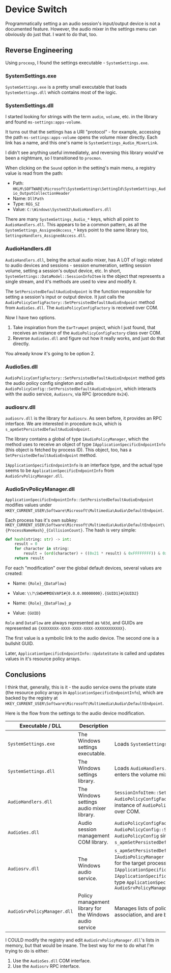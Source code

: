 # Device Switch

Programmatically setting a an audio session's input/output device is not a documented feature.
However, the audio mixer in the settings menu can obviously do just that.
I want to do that, too.

## Reverse Engineering

Using `procexp`, I found the settings executable - `SystemSettings.exe`.

### SystemSettings.exe

`SystemSettings.exe` is a pretty small executable that loads `SystemSettings.dll` which contains most of the logic.

### SystemSettings.dll

I started looking for strings with the term `audio`, `volume`, etc. in the library and found `ms-settings:apps-volume`.

It turns out that the settings has a URI "protocol" - for example, accessing the path `ms-settings:apps-volume` opens the volume mixer directly. Each link has a name, and this one's name is `SystemSettings_Audio_MixerLink`.

I didn't see anything useful immediately, and reversing this library would've been a nightmare, so I transitioned to `procmon`.

When clicking on the `Sound` option in the setting's main menu, a registry value is read from the path:

- Path: `HKLM\SOFTWARE\Microsoft\SystemSettings\SettingId\SystemSettings_Audio_OutputCollectionHeader`
- Name: `DllPath`
- Type: `REG_SZ`
- Value: `C:\Windows\System32\AudioHandlers.dll`

There are many `SystemSettings_Audio_*` keys, which all point to `AudioHandlers.dll`.
This appears to be a common pattern, as all the `SystemSettings_AssignedAccess_*` keys point to the same library too, `SettingsHandlers_AssignedAccess.dll`.

### AudioHandlers.dll

`AudioHandlers.dll`, being the actual audio mixer, has A LOT of logic related to audio devices and sessions - session enumeration, setting session volume, setting a session's output device, etc.
In short, `SystemSettings::DataModel::SessionInfoItem` is the object that represents a single stream, and it's methods are used to view and modify it.

The `SetPersistedDefaultAudioEndpoint` is the function responsible for setting a session's input or output device.
It just calls the `AudioPolicyConfigFactory::SetPersistedDefaultAudioEndpoint` method from `AudioSes.dll`.
The `AudioPolicyConfigFactory` is received over COM.

Now I have two options.

1. Take inspiration from the `EarTrumpet` project, which I just found, that receives an instance of the `AudioPolicyConfigFactory` class over COM.
2. Reverse `AudioSes.dll` and figure out how it really works, and just do that directly.

You already know it's going to be option 2.

### AudioSes.dll

`AudioPolicyConfigFactory::SetPersistedDefaultAudioEndpoint` method gets the audio policy config singleton and calls `AudioPolicyConfig::SetPersistedDefaultAudioEndpoint`, which interacts with the audio service, `Audiosrv`, via RPC (procedure `0x24`).

### audiosrv.dll

`audiosrv.dll` is the library for `Audiosrv`. As seen before, it provides an RPC interface.
We are interested in procedure `0x24`, which is `s_apmSetPersistedDefaultAudioEndpoint`.

The library contains a global of type `IAudioPolicyManager`, which the method uses to receive an object of type `IApplicationSpecificEndpointInfo` (this object is fetched by process ID).
This object, too, has a `SetPersistedDefaultAudioEndpoint` method.

`IApplicationSpecificEndpointInfo` is an interface type, and the actual type seems to be `ApplicationSpecificEndpointInfo` from `AudioSrvPolicyManager.dll`.

### AudioSrvPolicyManager.dll

`ApplicationSpecificEndpointInfo::SetPersistedDefaultAudioEndpoint` modifies values under `HKEY_CURRENT_USER\Software\Microsoft\Multimedia\Audio\DefaultEndpoint`.

Each process has it's own subkey: `HKEY_CURRENT_USER\Software\Microsoft\Multimedia\Audio\DefaultEndpoint\{ProcessNameHash}_{CollisionCount}`. The hash is very simple:

```python
def hash(string: str) -> int:
    result = 0
    for character in string:
        result = (ord(character) + ((0x21 * result) & 0xFFFFFFFF)) & 0xFFFFFFFF
    return result
```

For each "modification" over the global default devices, several values are created:

- Name: `{Role}_{DataFlow}`
- Value: `\\?\SWD#MMDEVAPI#{0.0.0.00000000}.{GUID1}#{GUID2}`

- Name: `{Role}_{DataFlow}_p`
- Value: `{GUID}`

`Role` and `DataFlow` are always represented as `%03d`, and GUIDs are represented as `{XXXXXXXX-XXXX-XXXX-XXXX-XXXXXXXXXXXX}`.

The first value is a symbolic link to the audio device. The second one is a bullshit GUID.

Later, `ApplicationSpecificEndpointInfo::UpdateState` is called and updates values in it's resource policy arrays.

## Conclusions

I think that, generally, this is it - the audio service owns the private state (the resource policy arrays in `ApplicationSpecificEndpointInfo`), which are backed by the registry at `HKEY_CURRENT_USER\Software\Microsoft\Multimedia\Audio\DefaultEndpoint`.

Here is the flow from the settings to the audio device modification.

| Executable / DLL | Description | Flow |
| - | - | - |
| `SystemSettings.exe` | The Windows settings executable. | Loads `SystemSettings.dll`, which contains most of the logic. |
| `SystemSettings.dll` | The Windows settings library. | Loads `AudioHandlers.dll`, the volume mixer library, when the user enters the volume mixer for the first time. |
| `AudioHandlers.dll` | The Windows settings audio mixer library. | `SessionInfoItem::SetPersistedDefaultAudioEndpoint` calls `AudioPolicyConfigFactory::SetPersistedDefaultAudioEndpoint`. An instance of `AudioPolicyConfigFactory` is received from `AudioSes.dll` over COM. |
| `AudioSes.dll` | Audio session management COM library. | `AudioPolicyConfigFactory::SetPersistedDefaultAudioEndpoint` calls `AudioPolicyConfig::SetPersistedDefaultAudioEndpoint` on a `AudioPolicyConfig` singleton, which calls `Audiosrv`'s procedure `0x24` - `s_apmSetPersistedDefaultAudioEndpoint` - over RPC. |
| `Audiosrv.dll` | The Windows audio service. | `s_apmSetPersistedDefaultAudioEndpoint` uses a global `IAudioPolicyManager` object to get a `IApplicationSpecificEndpointInfo` for the target process, and calls `IApplicationSpecificEndpointInfo::SetPersistedDefaultAudioEndpoint`. `IApplicationSpecificEndpointInfo` is an interface, the instance is of type `ApplicationSpecificEndpointInfo`, from `AudioSrvPolicyManager.dll` |
| `AudioSrvPolicyManager.dll` | Policy management library for the Windows audio service | Manages lists of policies, which describes application-to-device association, and are backed by the registry. |

I COULD modify the registry and edit `AudioSrvPolicyManager.dll`'s lists in memory, but that would be insane.
The best way for me to do what I'm trying to do is either:

1. Use the `AudioSes.dll` COM interface.
2. Use the `Audiosrv` RPC interface.
